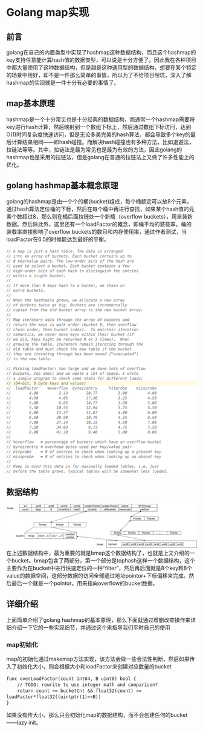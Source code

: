 # Golang map实现

## 前言

golang在自己的内置类型中实现了hashmap这种数据结构，而且这个hashmap的key支持任意能计算hash值的数据类型，可以说是十分方便了。因此我在各种项目中都大量使用了这种数据结构，但是越是这种通用型的数据结构，想要在某个特定的场景中用好，却不是一件那么简单的事情，所以为了不给项目埋坑，深入了解hashmap的实现就是一件十分有必要的事情了。

## map基本原理

hashmap是一个十分常见也是十分经典的数据结构，而通常一个hashmap需要将key进行hash计算，然后映射到一个数组下标上，然后通过数组下标访问，达到O(1)时间复杂度快速访问，但是无论多美完美的hash算法，都会导致多个key的最后计算结果相同——即hash碰撞。而解决hash碰撞也有多种方法，比如退避法，拉链法等等。其中，拉链法是最为常见也是最为有效的方法，因此golang的hashmap也是采用的拉链法，但是golang在普通的拉链法上又做了许多性能上的优化。

## golang hashmap基本概念原理

golang的hashmap是由一个个的桶(bucket)组成，每个桶额定可以放8个元素，通过hash算法定位桶的下标，然后在每个桶中再进行查找，如果某个hash值的元素个数超过8，那么则在桶后面拉链处一个新桶（overflow buckets），用来装新数据。然后除此外，这里还有一个loadFactor的概念，即桶平均的装载率。桶的装载率直接影响了overflow buckets的数目和内存使用率，通过作者测试，当loadFactor在6.5的时候能达到最好的平衡。

![go-map介绍](pic/go-map介绍.png)

## 数据结构
![go-map数据结构](pic/go-hmap数据结构.png)
在上述数据结构中，最为重要的就是bmap这个数据结构了，也就是上文介绍的一个bucket。bmap包含了两部分，第一个部分是tophash这样一个数据结构，这个主要作为在bucket中进行快速定位的一种“filter”，然后再后面就是8个key和8个value的数据空间，这部分数据的访问全部通过地址pointor+下标偏移来完成。然后最后一个就是一个pointor，用来指向overflow的bucket数据。
## 详细介绍
上面简单介绍了golang hashmap的基本原理，那么下面就通过增删改查操作来详细介绍一下它的一些实现细节，并通过这个来指导我们平时自己的使用
### map初始化
map的初始化通过makemap方法实现，该方法会做一些合法性判断，然后如果传入了初始化大小，则会根据大小和loadFactor来创建对应数量的bucket
```
func overLoadFactor(count int64, B uint8) bool {
	// TODO: rewrite to use integer math and comparison?
	return count >= bucketCnt && float32(count) >= loadFactor*float32((uintptr(1)<<B))
}
```
如果没有传大小，那么只会初始化map的数据结构，而不会创建任何的bucket——lazy init。

